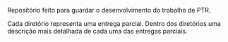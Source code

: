 Repositório feito para guardar o desenvolvimento do trabalho de PTR.

Cada diretório representa uma entrega parcial. Dentro dos diretórios uma descrição mais detalhada de cada uma das entregas parciais.
